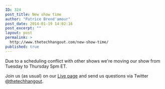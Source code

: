 ```yaml
---
ID: 324
post_title: New show time
author: "Patrice Brend'amour"
post_date: 2014-01-19 14:02:16
post_excerpt: ""
layout: post
permalink: >
  http://www.thetechhangout.com/new-show-time/
published: true
---
```

<p>Due to a scheduling conflict with other shows we're moving our show from Tuesday to Thursday 5pm ET. </p>

<p>Join us (as usual) on our <a href="/live">Live page</a> and send us questions via Twitter <a href="http://twitter.com/thetechhangout">@thetechhangout</a>.</p>
